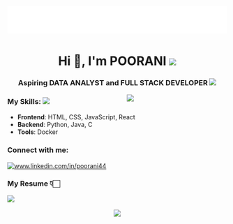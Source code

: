 <h1 align="center">
  <img src="https://github.com/POORANI4402/POORANI4402/blob/main/name.svg" alt="POORANI" />
</h1>
<h1 align="center">Hi 👋, I'm POORANI <img src="https://media.giphy.com/media/fYSnHlufseco8Fh93Z/giphy.gif" width="30"></img>
</h1>

<h3 align="center">Aspiring DATA ANALYST and FULL STACK DEVELOPER <img src="https://media.giphy.com/media/VgCDAzcKvsR6OM0uWg/giphy.gif" width="50"> 
</h3>

<img align='right' src="https://media.giphy.com/media/ieyl9zmCjO4b4t6qoY/giphy.gif" width="230">

<h3>My Skills: <img src="https://media.giphy.com/media/WUlplcMpOCEmTGBtBW/giphy.gif" width="30"> </h3>

- **Frontend**: HTML, CSS, JavaScript, React
- **Backend**: Python, Java, C
- **Tools**: Docker


<h3 align="left">Connect with me:</h3>
<p align="left">
<a href="https://linkedin.com/in/www.linkedin.com/in/poorani44" target="blank"><img align="center" src="https://raw.githubusercontent.com/rahuldkjain/github-profile-readme-generator/master/src/images/icons/Social/linked-in-alt.svg" alt="www.linkedin.com/in/poorani44" height="30" width="40" /></a>
</p>

<h3>My Resume 👇🏻</h3>
<img src="https://github.com/muskanrani/muskanrani/blob/master/qrcode_muskanrani.github.io.png"  style="width: 20%" />

<p align="center">
  <img src="https://capsule-render.vercel.app/api?type=waving&color=gradient&height=60&section=footer&width=100"/>
</p>









